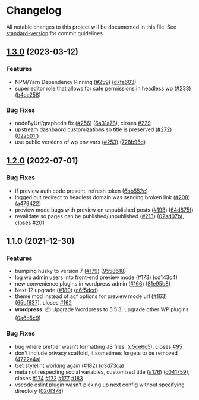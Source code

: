 # Changelog

All notable changes to this project will be documented in this file. See [standard-version](https://github.com/conventional-changelog/standard-version) for commit guidelines.

## [1.3.0](https://github.com/patronage/bubs-next/compare/v1.2.0...v1.3.0) (2023-03-12)


### Features

* NPM/Yarn Dependency Pinning ([#259](https://github.com/patronage/bubs-next/issues/259)) ([d7fe603](https://github.com/patronage/bubs-next/commit/d7fe60329073b06b553495e2a6b8ba434d051661))
* super editor role that allows for safe permissions in headless wp ([#233](https://github.com/patronage/bubs-next/issues/233)) ([b4ca258](https://github.com/patronage/bubs-next/commit/b4ca258236578a9e5745c7e9272c050831bd3e3d))


### Bug Fixes

* nodeByUri/graphcdn fix ([#256](https://github.com/patronage/bubs-next/issues/256)) ([6a31a78](https://github.com/patronage/bubs-next/commit/6a31a7886b2504feea38cd36dfa86508e7774d0b)), closes [#229](https://github.com/patronage/bubs-next/issues/229)
* upstream dashbaord customizations so title is preserved ([#272](https://github.com/patronage/bubs-next/issues/272)) ([022501f](https://github.com/patronage/bubs-next/commit/022501f73cdf39ba70ff677e13000ff5bb4ad8c1))
* use public versions of wp env vars ([#253](https://github.com/patronage/bubs-next/issues/253)) ([728b95d](https://github.com/patronage/bubs-next/commit/728b95dadd7fd8e5ab816f364668a70e26c44441))

## [1.2.0](https://github.com/patronage/bubs-next/compare/v1.1.0...v1.2.0) (2022-07-01)


### Bug Fixes

* if preview auth code present, refresh token ([6bb552c](https://github.com/patronage/bubs-next/commit/6bb552c79d3bcb3f8715095194b0422aa813a7d2))
* logged out redirect to headless domain was sending broken link ([#208](https://github.com/patronage/bubs-next/issues/208)) ([a479422](https://github.com/patronage/bubs-next/commit/a479422047e08aa0979b3b0bf6607f6a8a04e714))
* preview mode bugs with preview on unpublished posts ([#193](https://github.com/patronage/bubs-next/issues/193)) ([64d875f](https://github.com/patronage/bubs-next/commit/64d875fe2c19103e45d28bc36fab16dfff1f5f4f))
* revalidate so pages can be published/unpublished ([#213](https://github.com/patronage/bubs-next/issues/213)) ([02ad07b](https://github.com/patronage/bubs-next/commit/02ad07bd77fd9ba0e6412cfad6d3e2a9f7b5b695)), closes [#201](https://github.com/patronage/bubs-next/issues/201)

## 1.1.0 (2021-12-30)

### Features

- bumping husky to version 7 ([#179](https://github.com/patronage/bubs-next/issues/179)) ([9558618](https://github.com/patronage/bubs-next/commit/95586184fa746cbcf17b196d5c13af0cb1c42edf))
- log wp admin users into front-end preview mode ([#173](https://github.com/patronage/bubs-next/issues/173)) ([cd143c4](https://github.com/patronage/bubs-next/commit/cd143c4316fa90b9783be2ac94260d6c9ee5591f))
- new convenience plugins in wordpress admin ([#166](https://github.com/patronage/bubs-next/issues/166)) ([81e95b8](https://github.com/patronage/bubs-next/commit/81e95b84efc82e9ecbd04f8475029f383685b819))
- Next 12 upgrade ([#180](https://github.com/patronage/bubs-next/issues/180)) ([c6f5dcd](https://github.com/patronage/bubs-next/commit/c6f5dcdd74c1bf07bf39accd21e480f50291c594))
- theme mod instead of acf options for preview mode url ([#163](https://github.com/patronage/bubs-next/issues/163)) ([65bf637](https://github.com/patronage/bubs-next/commit/65bf637b036e5332c5dd738ab52484e57aaec976)), closes [#162](https://github.com/patronage/bubs-next/issues/162)
- **wordpress:** :package: Upgrade Wordpress to 5.5.3; upgrade other WP plugins. ([0a6d5c9](https://github.com/patronage/bubs-next/commit/0a6d5c9dff02630e9feb44fa02617a0260b5f04e))

### Bug Fixes

- bug where prettier wasn't formatting JS files. ([c5ce6c5](https://github.com/patronage/bubs-next/commit/c5ce6c53dba7b8326a68327fd2c6d0573ec2ff95)), closes [#95](https://github.com/patronage/bubs-next/issues/95)
- don't include privacy scaffold, it sometimes forgets to be removed ([4722e4a](https://github.com/patronage/bubs-next/commit/4722e4a09ed22fc89817bcd6780bfc074df2545f))
- Get stylelint working again ([#182](https://github.com/patronage/bubs-next/issues/182)) ([d3d73ca](https://github.com/patronage/bubs-next/commit/d3d73ca86476d4899dd210ba25999910018f4836))
- meta not respecting social variables, customized title ([#176](https://github.com/patronage/bubs-next/issues/176)) ([c041759](https://github.com/patronage/bubs-next/commit/c041759db688bd2e6c7ec355bcb39f0f23b878a1)), closes [#174](https://github.com/patronage/bubs-next/issues/174) [#172](https://github.com/patronage/bubs-next/issues/172) [#177](https://github.com/patronage/bubs-next/issues/177) [#183](https://github.com/patronage/bubs-next/issues/183)
- vscode eslint plugin wasn't picking up next config without specifying directory ([020f378](https://github.com/patronage/bubs-next/commit/020f37854aae73925b83a77bb634a35574457acf))
